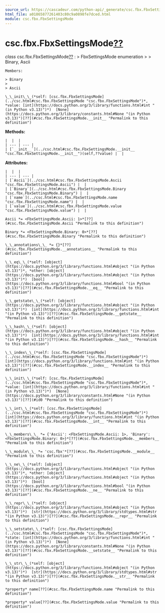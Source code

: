 ```yaml
---
source_url: https://cascadeur.com/python-api/_generate/csc.fbx.FbxSettingsMode.html
html_file: a01865877261403c80c9a0898fe7dced.html
module: csc.fbx.FbxSettingsMode
---
```


# csc.fbx.FbxSettingsMode[??](#csc-fbx-fbxsettingsmode "Permalink to this heading")

*class* csc.fbx.FbxSettingsMode[??](#csc.fbx.FbxSettingsMode "Permalink to this definition")
:   > FbxSettingsMode enumeration
    >
    > Binary, Ascii

    Members:

    > Binary
    >
    > Ascii

    \_\_init\_\_(*self: [csc.fbx.FbxSettingsMode](../csc.html#csc.fbx.FbxSettingsMode "csc.fbx.FbxSettingsMode")*, *value: [int](https://docs.python.org/3/library/functions.html#int "(in Python v3.13)")*)  [None](https://docs.python.org/3/library/constants.html#None "(in Python v3.13)")[??](#csc.fbx.FbxSettingsMode.__init__ "Permalink to this definition")

    
**Methods:**

    |  |  |
    | --- | --- |
    | [`__init__`](../csc.html#csc.fbx.FbxSettingsMode.__init__ "csc.fbx.FbxSettingsMode.__init__")(self,??value) |  |

    
**Attributes:**

    |  |  |
    | --- | --- |
    | [`Ascii`](../csc.html#csc.fbx.FbxSettingsMode.Ascii "csc.fbx.FbxSettingsMode.Ascii") |  |
    | [`Binary`](../csc.html#csc.fbx.FbxSettingsMode.Binary "csc.fbx.FbxSettingsMode.Binary") |  |
    | [`name`](../csc.html#csc.fbx.FbxSettingsMode.name "csc.fbx.FbxSettingsMode.name") |  |
    | [`value`](../csc.html#csc.fbx.FbxSettingsMode.value "csc.fbx.FbxSettingsMode.value") |  |

    Ascii *= <FbxSettingsMode.Ascii: 1>*[??](#csc.fbx.FbxSettingsMode.Ascii "Permalink to this definition")

    Binary *= <FbxSettingsMode.Binary: 0>*[??](#csc.fbx.FbxSettingsMode.Binary "Permalink to this definition")

    \_\_annotations\_\_ *= {}*[??](#csc.fbx.FbxSettingsMode.__annotations__ "Permalink to this definition")

    \_\_eq\_\_(*self: [object](https://docs.python.org/3/library/functions.html#object "(in Python v3.13)")*, *other: [object](https://docs.python.org/3/library/functions.html#object "(in Python v3.13)")*)  [bool](https://docs.python.org/3/library/functions.html#bool "(in Python v3.13)")[??](#csc.fbx.FbxSettingsMode.__eq__ "Permalink to this definition")

    \_\_getstate\_\_(*self: [object](https://docs.python.org/3/library/functions.html#object "(in Python v3.13)")*)  [int](https://docs.python.org/3/library/functions.html#int "(in Python v3.13)")[??](#csc.fbx.FbxSettingsMode.__getstate__ "Permalink to this definition")

    \_\_hash\_\_(*self: [object](https://docs.python.org/3/library/functions.html#object "(in Python v3.13)")*)  [int](https://docs.python.org/3/library/functions.html#int "(in Python v3.13)")[??](#csc.fbx.FbxSettingsMode.__hash__ "Permalink to this definition")

    \_\_index\_\_(*self: [csc.fbx.FbxSettingsMode](../csc.html#csc.fbx.FbxSettingsMode "csc.fbx.FbxSettingsMode")*)  [int](https://docs.python.org/3/library/functions.html#int "(in Python v3.13)")[??](#csc.fbx.FbxSettingsMode.__index__ "Permalink to this definition")

    \_\_init\_\_(*self: [csc.fbx.FbxSettingsMode](../csc.html#csc.fbx.FbxSettingsMode "csc.fbx.FbxSettingsMode")*, *value: [int](https://docs.python.org/3/library/functions.html#int "(in Python v3.13)")*)  [None](https://docs.python.org/3/library/constants.html#None "(in Python v3.13)")[??](#id0 "Permalink to this definition")

    \_\_int\_\_(*self: [csc.fbx.FbxSettingsMode](../csc.html#csc.fbx.FbxSettingsMode "csc.fbx.FbxSettingsMode")*)  [int](https://docs.python.org/3/library/functions.html#int "(in Python v3.13)")[??](#csc.fbx.FbxSettingsMode.__int__ "Permalink to this definition")

    \_\_members\_\_ *= {'Ascii': <FbxSettingsMode.Ascii: 1>, 'Binary': <FbxSettingsMode.Binary: 0>}*[??](#csc.fbx.FbxSettingsMode.__members__ "Permalink to this definition")

    \_\_module\_\_ *= 'csc.fbx'*[??](#csc.fbx.FbxSettingsMode.__module__ "Permalink to this definition")

    \_\_ne\_\_(*self: [object](https://docs.python.org/3/library/functions.html#object "(in Python v3.13)")*, *other: [object](https://docs.python.org/3/library/functions.html#object "(in Python v3.13)")*)  [bool](https://docs.python.org/3/library/functions.html#bool "(in Python v3.13)")[??](#csc.fbx.FbxSettingsMode.__ne__ "Permalink to this definition")

    \_\_repr\_\_(*self: [object](https://docs.python.org/3/library/functions.html#object "(in Python v3.13)")*)  [str](https://docs.python.org/3/library/stdtypes.html#str "(in Python v3.13)")[??](#csc.fbx.FbxSettingsMode.__repr__ "Permalink to this definition")

    \_\_setstate\_\_(*self: [csc.fbx.FbxSettingsMode](../csc.html#csc.fbx.FbxSettingsMode "csc.fbx.FbxSettingsMode")*, *state: [int](https://docs.python.org/3/library/functions.html#int "(in Python v3.13)")*)  [None](https://docs.python.org/3/library/constants.html#None "(in Python v3.13)")[??](#csc.fbx.FbxSettingsMode.__setstate__ "Permalink to this definition")

    \_\_str\_\_(*self: [object](https://docs.python.org/3/library/functions.html#object "(in Python v3.13)")*)  [str](https://docs.python.org/3/library/stdtypes.html#str "(in Python v3.13)")[??](#csc.fbx.FbxSettingsMode.__str__ "Permalink to this definition")

    *property* name[??](#csc.fbx.FbxSettingsMode.name "Permalink to this definition")

    *property* value[??](#csc.fbx.FbxSettingsMode.value "Permalink to this definition")